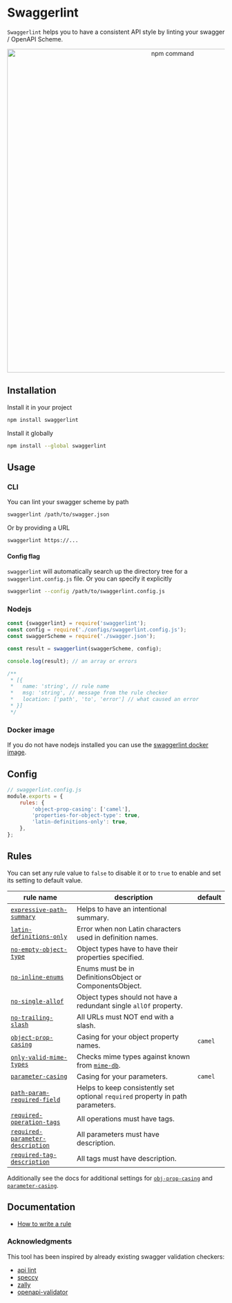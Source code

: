 # Swaggerlint

`Swaggerlint` helps you to have a consistent API style by linting your swagger / OpenAPI Scheme.

<p align="center"><img src="https://user-images.githubusercontent.com/5817809/72013495-0b443700-326f-11ea-9549-84dce1ec861e.png" width="750" alt="npm command"></p>

## Installation

Install it in your project

```sh
npm install swaggerlint
```

Install it globally

```sh
npm install --global swaggerlint
```

## Usage

### CLI

You can lint your swagger scheme by path

```sh
swaggerlint /path/to/swagger.json
```

Or by providing a URL

```sh
swaggerlint https://...
```

#### Config flag

`swaggerlint` will automatically search up the directory tree for a `swaggerlint.config.js` file. Or you can specify it explicitly

```sh
swaggerlint --config /path/to/swaggerlint.config.js
```

### Nodejs

```js
const {swaggerlint} = require('swaggerlint');
const config = require('./configs/swaggerlint.config.js');
const swaggerScheme = require('./swagger.json');

const result = swaggerlint(swaggerScheme, config);

console.log(result); // an array or errors

/**
 * [{
 *   name: 'string', // rule name
 *   msg: 'string', // message from the rule checker
 *   location: ['path', 'to', 'error'] // what caused an error
 * }]
 */
```

### Docker image

If you do not have nodejs installed you can use the [swaggerlint docker image](https://hub.docker.com/r/antonk52/alpine-swaggerlint).

## Config

```js
// swaggerlint.config.js
module.exports = {
    rules: {
        'object-prop-casing': ['camel'],
        'properties-for-object-type': true,
        'latin-definitions-only': true,
    },
};
```

## Rules

You can set any rule value to `false` to disable it or to `true` to enable and set its setting to default value.

| rule name                                                                                | description                                                                     | default |
| ---------------------------------------------------------------------------------------- | ------------------------------------------------------------------------------- | ------- |
| [`expressive-path-summary`](./src/rules/expressive-path-summary/readme.md)               | Helps to have an intentional summary.                                           |
| [`latin-definitions-only`](./src/rules/latin-definitions-only/readme.md)                 | Error when non Latin characters used in definition names.                       |
| [`no-empty-object-type`](./src/rules/no-empty-object-type/readme.md)                     | Object types have to have their properties specified.                           |
| [`no-inline-enums`](./src/rules/no-inline-enums/readme.md)                               | Enums must be in DefinitionsObject or ComponentsObject.                         |
| [`no-single-allof`](./src/rules/no-single-allof/readme.md)                               | Object types should not have a redundant single `allOf` property.               |
| [`no-trailing-slash`](./src/rules/no-trailing-slash/readme.md)                           | All URLs must NOT end with a slash.                                             |
| [`object-prop-casing`](./src/rules/object-prop-casing/readme.md)                         | Casing for your object property names.                                          | `camel` |
| [`only-valid-mime-types`](./src/rules/only-valid-mime-types/readme.md)                   | Checks mime types against known from [`mime-db`](https://npm.im/mime-db).       |
| [`parameter-casing`](./src/rules/parameter-casing/readme.md)                             | Casing for your parameters.                                                     | `camel` |
| [`path-param-required-field`](./src/rules/path-param-required-field/readme.md)           | Helps to keep consistently set optional `required` property in path parameters. |
| [`required-operation-tags`](./src/rules/required-operation-tags/readme.md)               | All operations must have tags.                                                  |
| [`required-parameter-description`](./src/rules/required-parameter-description/readme.md) | All parameters must have description.                                           |
| [`required-tag-description`](./src/rules/required-tag-description/readme.md)             | All tags must have description.                                                 |

Additionally see the docs for additional settings for [`obj-prop-casing`](./src/rules/object-prop-casing/readme.md) and [`parameter-casing`](./src/rules/parameter-casing/readme.md).

## Documentation

-   [How to write a rule](./docs/how-to-write-a-rule.md)

### Acknowledgments

This tool has been inspired by already existing swagger validation checkers:

-   [api lint](https://github.com/danielgtaylor/apilint)
-   [speccy](https://github.com/wework/speccy)
-   [zally](https://github.com/zalando/zally)
-   [openapi-validator](https://github.com/IBM/openapi-validator)
